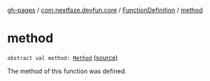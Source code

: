 [gh-pages](../../index.md) / [com.nextfaze.devfun.core](../index.md) / [FunctionDefinition](index.md) / [method](./method.md)

# method

`abstract val method: `[`Method`](https://developer.android.com/reference/java/lang/reflect/Method.html) [(source)](https://github.com/NextFaze/dev-fun/tree/master/devfun-annotations/src/main/java/com/nextfaze/devfun/core/Definitions.kt#L44)

The method of this function was defined.

